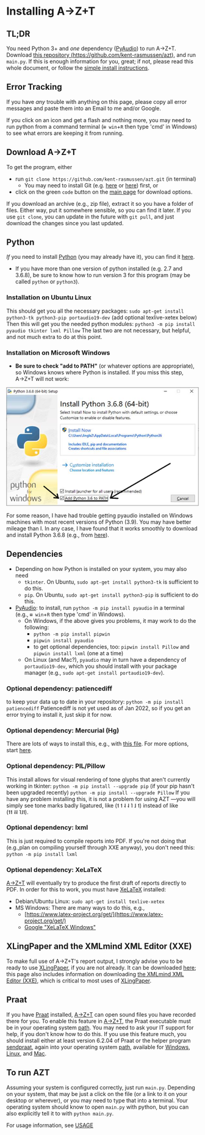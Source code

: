 # Installing A→Z+T

## TL;DR
You need Python 3+ and _one_ dependency ([PyAudio](https://pypi.org/project/PyAudio/)) to run A→Z+T. Download [this repository (https://github.com/kent-rasmussen/azt)](https://github.com/kent-rasmussen/azt.git), and run `main.py`. If this is enough information for you, great; if not, please read this whole document, or follow the [simple install instructions](SIMPLEINSTALL.md).

## Error Tracking
If you have *any* trouble with anything on this page, please copy all error messages and paste them into an Email to me and/or Google.

If you click on an icon and get a flash and nothing more, you may need to run python from a command terminal (`⊞ win`+`R` then type 'cmd' in Windows) to see what errors are keeping it from running.

## Download A→Z+T
To get the program, either

- run `git clone https://github.com/kent-rasmussen/azt.git` (in terminal)
    - You may need to install Git (e.g. [here](https://git-scm.com/download/win) or [here](https://desktop.github.com/)) first, or
- click on the green `code` button on the [main page](https://github.com/kent-rasmussen/azt.git) for download options.

If you download an archive (e.g., zip file), extract it so you have a folder of files. Either way, put it somewhere sensible, so you can find it later. If you use `git clone`, you can update in the future with `git pull`, and just download the changes since you last updated.

## Python
*If* you need to install [Python](https://python.org) (you may already have it), you can find it [here](https://python.org).
- If you have more than one version of python installed (e.g. 2.7 and 3.6.8), be sure to know how to run version 3 for this program (may be called `python` or `python3`).

### Installation on Ubuntu Linux
This should get you all the necessary packages: `sudo apt-get install python3-tk python3-pip portaudio19-dev` (add optional texlive-xetex below)
Then this will get you the needed python modules: `python3 -m pip install pyaudio tkinter lxml Pillow` The last two are not necessary, but helpful, and not much extra to do at this point.

### Installation on Microsoft Windows
- **Be sure to check "add to PATH"** (or whatever options are appropriate), so Windows knows where Python is installed. If you miss this step, A→Z+T will not work:

![Add Python to Path](images/Python_path.png "Add Python to Path")

For some reason, I have had trouble getting pyaudio installed on Windows machines with most recent versions of Python (3.9). You may have better mileage than I. In any case, I have found that it works smoothly to download and install Python 3.6.8 (e.g., from [here](https://www.python.org/ftp/python/3.6.8/python-3.6.8-amd64.exe)).

## Dependencies
- Depending on how Python is installed on your system, you may also need
    - `tkinter`. On Ubuntu, `sudo apt-get install python3-tk` is sufficient to do this.
    - `pip`. On Ubuntu, `sudo apt-get install python3-pip` is sufficient to do this.
- [PyAudio](https://pypi.org/project/PyAudio/): to install, run `python -m pip install pyaudio` in a terminal (e.g., `⊞ win`+`R` then type 'cmd' in Windows).
    - On Windows, if the above gives you problems, it may work to do the following:
        - `python -m pip install pipwin`
        - `pipwin install pyaudio`
        - to get optional dependencies, too: `pipwin install Pillow` and `pipwin install lxml` (one at a time)
    - On Linux (and Mac?), `pyaudio` may in turn have a dependency of `portaudio19-dev`, which you should install with your package manager (e.g., `sudo apt-get install portaudio19-dev`).

### Optional dependency: patiencediff
to keep your data up to date in your repository: `python -m pip install patiencediff`
Patiencediff is not yet used as of Jan 2022, so if you get an error trying to install it, just skip it for now.

### Optional dependency: Mercurial (Hg)
There are lots of ways to install this, e.g., with [this file](https://www.mercurial-scm.org/release/windows/Mercurial-6.0-x64.exe). For more options, start [here](https://www.mercurial-scm.org/wiki/Download).

### Optional dependency: PIL/Pillow
This install allows for visual rendering of tone glyphs that aren't currently working in tkinter:
`python -m pip install --upgrade pip` (if your pip hasn't been upgraded recently)
`python -m pip install --upgrade Pillow`
If you have any problem installing this, it is not a problem for using AZT —you will simply see tone marks badly ligatured, like (˦ ˦ ˨ ˨ ˥ ˩ ˦) instead of like (˦˦ ˨˨ ˥˩˦).

### Optional dependency: lxml
This is just required to compile reports into PDF. If you're not doing that (e.g.,plan on compiling yourself through XXE anyway), you don't need this:
`python -m pip install lxml`

### Optional dependency: XeLaTeX
[A→Z+T](https://github.com/kent-rasmussen/azt.git) will eventually try to produce the first draft of reports directly to PDF. In order for this to work, you must have [XeLaTeX](https://www.latex-project.org/get/) installed:
- Debian/Ubuntu Linux: `sudo apt-get install texlive-xetex`
- MS Windows: There are many ways to do this, e.g.,
    - [https://www.latex-project.org/get/](https://www.latex-project.org/get/)
    - [Google "XeLaTeX Windows"](https://www.google.com/search?q=XeLaTeX+Windows)

## XLingPaper and the XMLmind XML Editor (XXE)
To make full use of A→Z+T's report output, I strongly advise you to be ready to use [XLingPaper](https://software.sil.org/xlingpaper/), if you are not already. It can be downloaded [here](https://software.sil.org/xlingpaper/download); this page also includes information on downloading [the XMLmind XML Editor (XXE)](http://www.xmlmind.com/xmleditor/), which is critical to most uses of [XLingPaper](https://software.sil.org/xlingpaper/).

## Praat
If you have [Praat](https://www.fon.hum.uva.nl/praat/) installed, [A→Z+T](https://github.com/kent-rasmussen/azt.git) can open sound files you have recorded there for you.
To enable this feature in [A→Z+T](https://github.com/kent-rasmussen/azt.git), the Praat executable must be in your operating system [path](https://en.wikipedia.org/wiki/PATH_(variable)). You may need to ask your IT support for help, if you don't know how to do this.
If you use this feature much, you should install either at least version 6.2.04 of Praat or the helper program [sendpraat](https://www.fon.hum.uva.nl/praat/sendpraat.html), again into your operating system [path](https://en.wikipedia.org/wiki/PATH_(variable)), available for [Windows](https://www.fon.hum.uva.nl/praat/sendpraat-win.exe), [Linux](https://www.fon.hum.uva.nl/praat/sendpraat-linux), and [Mac](https://www.fon.hum.uva.nl/praat/sendpraat-mac).

## To run AZT
Assuming your system is configured correctly, just run `main.py`. Depending on your system, that may be just a click on the file (or a link to it on your desktop or wherever), or you may need to type that into a terminal. Your operating system should know to open `main.py` with python, but you can also explicitly tell it to with `python main.py`.

For usage information, see [USAGE](USAGE.md)
